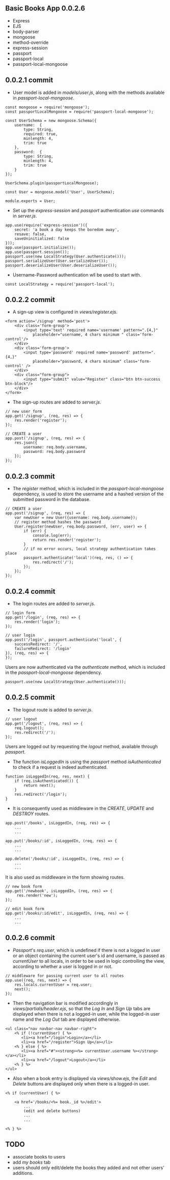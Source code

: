 ## Basic Books App 0.0.2.6

* Express
* EJS
* body-parser
* mongoose
* method-override
* express-session
* passport
* passport-local
* passport-local-mongoose


## 0.0.2.1 commit

* User model is added in *models/user.js*, along with the methods available in *passport-local-mongoose*.

```
const mongoose = require('mongoose');
const passportLocalMongoose = require('passport-local-mongoose');

const UserSchema = new mongoose.Schema({
    username:  {
		type: String,
		required: true,
		minlength: 4,
		trim: true
	},
    password:  {
		type: String,		
		minlength: 4,
		trim: true
	}
});

UserSchema.plugin(passportLocalMongoose);

const User = mongoose.model('User', UserSchema);

module.exports = User;
```


* Set up the *express-session* and *passport* authentication *use* commands in *server.js*.
```
app.use(require('express-session')({
	secret: 'a book a day keeps the boredom away',
	resave: false,
	saveUninitialized: false
}));
app.use(passport.initialize());
app.use(passport.session());
passport.use(new LocalStrategy(User.authenticate()));
passport.serializeUser(User.serializeUser());
passport.deserializeUser(User.deserializeUser());
```

* Username-Password authentication wll be used to start with.
```
const LocalStrategy = require('passport-local');
```


## 0.0.2.2 commit

* A sign-up view is configured in *views/register.ejs*.
```
<form action='/signup' method='post'>
    <div class='form-group'>
        <input type='text' required name='username' pattern=".{4,}"
            placeholder="username, 4 chars minimum " class='form-control'/>
    </div>
    <div class='form-group'>
        <input type='password' required name='password' pattern=".{4,}"
            placeholder="password, 4 chars minimum" class='form-control' />
    </div>
    <div class="form-group">
        <input type="submit" value="Register" class="btn btn-success btn-block"/>
    </div>
</form>
```

* The sign-up routes are added to *server.js*.

```
// new user form
app.get('/signup', (req, res) => {
	res.render('register');
});

// CREATE a user
app.post('/signup', (req, res) => {
	res.json({
		username: req.body.username,
		password: req.body.password
	});
});
```
## 0.0.2.3 commit

* The *register* method, which is included in the *passport-local-mongoose* dependency, is used to store the username and a hashed version of the submitted password in the database.

```
// CREATE a user
app.post('/signup', (req, res) => {
	var newUser = new User({username: req.body.username});
	// register method hashes the password
	User.register(newUser, req.body.password, (err, user) => {
		if (err) {
			console.log(err);
			return res.render('register');
		}
		// if no error occurs, local strategy authentication takes place
		passport.authenticate('local')(req, res, () => {
			res.redirect('/');
		});
	});
});
```

## 0.0.2.4 commit

* The login routes are added to *server.js*.

```
// login form
app.get('/login', (req, res) => {
	res.render('login');
});

// user login
app.post('/login', passport.authenticate('local', {
	successRedirect: '/',
	failureRedirect: '/login'
}), (req, res) => {
});
```

Users are now authenticated via the *authenticate* method, which is included in the *passport-local-mongoose* dependency.

```
passport.use(new LocalStrategy(User.authenticate()));
```

## 0.0.2.5 commit

* The logout route is added to *server.js*.

```
// user logout
app.get('/logout', (req, res) => {
	req.logout();
	res.redirect('/');
});
```

Users are logged out by requesting the *logout* method, available through *passport*.

* The function *isLoggedIn* is using the *passport* method *isAuthenticated* to check if a request is indeed authenticated.

```
function isLoggedIn(req, res, next) {
	if (req.isAuthenticated()) {
		return next();
	}
	res.redirect('/login');
}
```

* It is consequently used as middleware in the *CREATE*, *UPDATE* and *DESTROY* routes.

```
app.post('/books', isLoggedIn, (req, res) => {
    ...
    ...

app.put('/books/:id', isLoggedIn, (req, res) => {
    ...
    ...

app.delete('/books/:id', isLoggedIn, (req, res) => {
    ...
    ...    

```

It is also used as middleware in the form showing routes.

```
// new book form
app.get('/newbook', isLoggedIn, (req, res) => {
	 res.render('new');
});

// edit book form
app.get('/books/:id/edit', isLoggedIn, (req, res) => {
    ...
    ...
```

## 0.0.2.6 commit

*  *Passport*'s *req.user*, which is undefined if there is not a logged in user or an object containing the current user's id and username, is passed as *currentUser* to all locals, in order to be used in logic controlling the view, according to whether a user is logged in or not.  

```
// middleware for passing current user to all routes
app.use((req, res, next) => {
	res.locals.currentUser = req.user;
	next();
});
```

* Then the navigation bar is modified accordingly in *views/partials/header.ejs*, so that the *Log In* and *Sign Up* tabs are displayed when there is not a logged-in user, while the logged-in user name and the *Log Out* tab are displayed otherwise.

```
<ul class="nav navbar-nav navbar-right">
    <% if (!currentUser) { %>
       <li><a href="/login">Login</a></li>
       <li><a href="/register">Sign Up</a></li>
    <% } else { %>
       <li><a href="#"><strong><%= currentUser.username %></strong></a></li>
       <li><a href="/logout">Logout</a></li>
    <% } %>
</ul>
```
* Also when a book entry is displayed via *views/show.ejs*, the *Edit* and *Delete* buttons are displayed only when there is a logged-in user.

```
<% if (currentUser) { %>

    <a href='/books/<%= book._id %>/edit'>
        ...
        (edit and delete buttons)
        ...
        ...

<% } %>
```





## TODO
* associate books to users
* add *my books* tab
* users should only edit/delete the books they added and not other users' additions.
